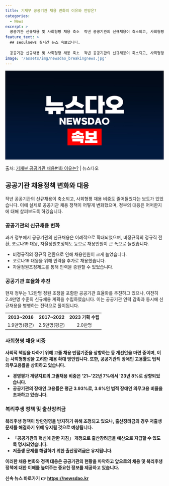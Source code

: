 ```yaml
---
title: 기재부 공공기관 채용 변화의 이유와 전망은?
categories:
  - News
excerpt: >
  공공기관 신규채용 및 사회형평 채용 축소  작년 공공기관의 신규채용이 축소되고, 사회형평 채용 비중도 줄어들…
feature_text: >
  ## seoulnews 실시간 뉴스 속보입니다.

  공공기관 신규채용 및 사회형평 채용 축소  작년 공공기관의 신규채용이 축소되고, 사회형평 채용 비중도 줄어들…
image: '/assets/img/newsdao_breakingnews.jpg'
---
```


![뉴스다오 속보](/assets/img/newsdao_breakingnews.jpg)

<p>출처: <a href="https://newsdao.kr/4158" rel="dofollow">기재부 공공기관 채용변화 이유는?</a> | 뉴스다오</p>

<h2 data-ke-size="size26">공공기관 채용정책 변화와 대응</h2>
<p data-ke-size="size16">작년 공공기관의 신규채용이 축소되고, 사회형평 채용 비중도 줄어들었다는 보도가 있었습니다. 이에 실제로 공공기관 채용 정책이 어떻게 변화했으며, 정부의 대응은 어떠한지에 대해 살펴보도록 하겠습니다.</p>

<h3><b>공공기관의 신규채용 변화</b></h3>
<p data-ke-size="size16">과거 정부에서 공공기관의 신규채용은 이례적으로 확대되었으며, 비정규직의 정규직 전환, 코로나19 대응, 자율정원조정제도 등으로 채용인원이 큰 폭으로 늘었습니다.</p>
<ul>
    <li>비정규직의 정규직 전환으로 인해 채용인원이 크게 늘었습니다.</li>
    <li>코로나19 대응을 위해 인력을 추가로 채용했습니다.</li>
    <li>자율정원조정제도를 통해 인력을 증원할 수 있었습니다.</li>
</ul>

<h3><b>공공기관 효율화 추진</b></h3>
<p data-ke-size="size16">현재 정부는 1.2만명 정원 조정을 포함한 공공기관 효율화를 추진하고 있으나, 여전히 2.4만명 수준의 신규채용 계획을 수립하였습니다. 이는 공공기관 인력 감축과 동시에 신규채용을 병행하는 전략으로 풀이됩니다.</p>
<table>
    <tr>
        <td style="text-align: center; height: 17px;"><b>2013~2016</b></td>
        <td style="text-align: center; height: 17px;"><b>2017~2022</b></td>
        <td style="text-align: center; height: 17px;"><b>2023 기획 수립</b></td>
    </tr>
    <tr>
        <td style="text-align: center; height: 17px;">1.9만명(평균)</td>
        <td style="text-align: center; height: 17px;">2.5만명(평균)</td>
        <td style="text-align: center; height: 17px;">2.0만명</td>
    </tr>
</table>

<h3><b>사회형평 채용 비중</h3>
<p data-ke-size="size16">사회적 책임을 다하기 위해 고졸 채용 만점기준을 상향하는 등 개선안을 마련 중이며, 이는 사회형평성을 고려한 채용 확대 방안입니다. 또한, 공공기관의 장애인 고용률도 법적 의무고용률을 상회하고 있습니다.</p>
<ul>
    <li>경영평가 계량지표의 고졸채용 비중은 '21~'22년 7%에서 '23년 8%로 상향되었습니다.</li>
    <li>공공기관의 장애인 고용률은 평균 3.93%로, 3.6%인 법적 장애인 의무고용 비율을 초과하고 있습니다.</li>
</ul>

<h3><b>복리후생 정책 및 출산장려금</h3>
<p data-ke-size="size16">복리후생 정책이 방만경영을 방지하기 위해 조정되고 있으나, 출산장려금의 경우 저출생 문제를 해결하기 위해 유지될 것으로 예상됩니다.</p>
<ul>
    <li>「공공기관의 혁신에 관한 지침」 개정으로 출산장려금을 예산으로 지급할 수 있도록 명시되었습니다.</li>
    <li>저출생 문제를 해결하기 위한 출산장려금은 유지됩니다.</li>
</ul>

<p data-ke-size="size16">이러한 채용 변화와 정책 대응은 공공기관의 현황을 파악하고 앞으로의 채용 및 복리후생 정책에 대한 이해를 높여주는 중요한 정보를 제공하고 있습니다.</p>
<p data-ke-size="size16"></p> 

신속 뉴스 바로가기 👉 <a href="https://newsdao.kr" rel="dofollow">https://newsdao.kr</a>


